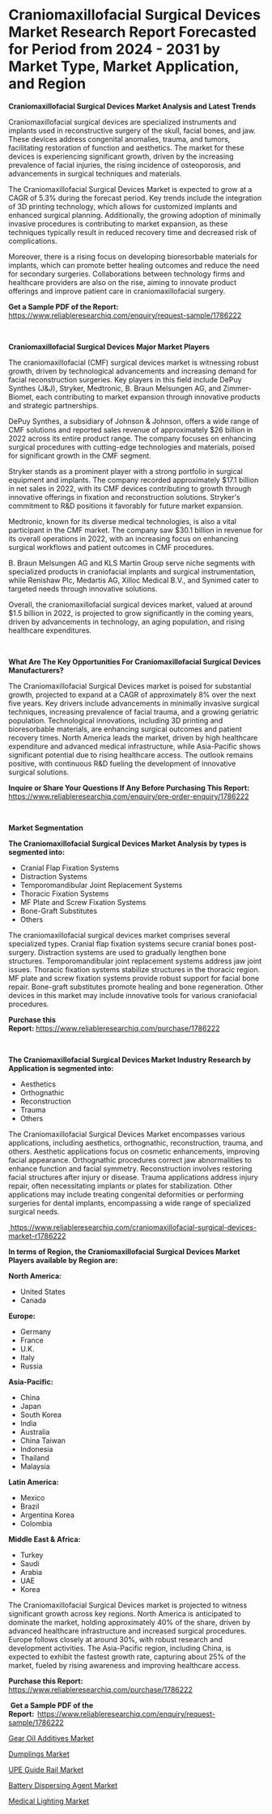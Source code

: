 <p><h1>Craniomaxillofacial Surgical Devices Market Research Report Forecasted for Period from 2024 -  2031 by Market Type, Market Application, and Region</h1></p><p><strong>Craniomaxillofacial Surgical Devices Market Analysis and Latest Trends</strong></p>
<p><p>Craniomaxillofacial surgical devices are specialized instruments and implants used in reconstructive surgery of the skull, facial bones, and jaw. These devices address congenital anomalies, trauma, and tumors, facilitating restoration of function and aesthetics. The market for these devices is experiencing significant growth, driven by the increasing prevalence of facial injuries, the rising incidence of osteoporosis, and advancements in surgical techniques and materials. </p><p>The Craniomaxillofacial Surgical Devices Market is expected to grow at a CAGR of 5.3% during the forecast period. Key trends include the integration of 3D printing technology, which allows for customized implants and enhanced surgical planning. Additionally, the growing adoption of minimally invasive procedures is contributing to market expansion, as these techniques typically result in reduced recovery time and decreased risk of complications. </p><p>Moreover, there is a rising focus on developing bioresorbable materials for implants, which can promote better healing outcomes and reduce the need for secondary surgeries. Collaborations between technology firms and healthcare providers are also on the rise, aiming to innovate product offerings and improve patient care in craniomaxillofacial surgery.</p></p>
<p><strong>Get a Sample PDF of the Report:&nbsp;</strong> <a href="https://www.reliableresearchiq.com/enquiry/request-sample/1786222?utm_campaign=101&utm_medium=2&utm_source=Github&utm_content=ia&utm_term=09102024&utm_id=craniomaxillofacial-surgical-devices">https://www.reliableresearchiq.com/enquiry/request-sample/1786222</a></p>
<p>&nbsp;</p>
<p><strong>Craniomaxillofacial Surgical Devices Major Market Players</strong></p>
<p><p>The craniomaxillofacial (CMF) surgical devices market is witnessing robust growth, driven by technological advancements and increasing demand for facial reconstruction surgeries. Key players in this field include DePuy Synthes (J&J), Stryker, Medtronic, B. Braun Melsungen AG, and Zimmer-Biomet, each contributing to market expansion through innovative products and strategic partnerships.</p><p>DePuy Synthes, a subsidiary of Johnson & Johnson, offers a wide range of CMF solutions and reported sales revenue of approximately $26 billion in 2022 across its entire product range. The company focuses on enhancing surgical procedures with cutting-edge technologies and materials, poised for significant growth in the CMF segment.</p><p>Stryker stands as a prominent player with a strong portfolio in surgical equipment and implants. The company recorded approximately $17.1 billion in net sales in 2022, with its CMF devices contributing to growth through innovative offerings in fixation and reconstruction solutions. Stryker's commitment to R&D positions it favorably for future market expansion.</p><p>Medtronic, known for its diverse medical technologies, is also a vital participant in the CMF market. The company saw $30.1 billion in revenue for its overall operations in 2022, with an increasing focus on enhancing surgical workflows and patient outcomes in CMF procedures.</p><p>B. Braun Melsungen AG and KLS Martin Group serve niche segments with specialized products in craniofacial implants and surgical instrumentation, while Renishaw Plc, Medartis AG, Xilloc Medical B.V., and Synimed cater to targeted needs through innovative solutions.</p><p>Overall, the craniomaxillofacial surgical devices market, valued at around $1.5 billion in 2022, is projected to grow significantly in the coming years, driven by advancements in technology, an aging population, and rising healthcare expenditures.</p></p>
<p>&nbsp;</p>
<p><strong>What Are The Key Opportunities For Craniomaxillofacial Surgical Devices Manufacturers?</strong></p>
<p><p>The Craniomaxillofacial Surgical Devices market is poised for substantial growth, projected to expand at a CAGR of approximately 8% over the next five years. Key drivers include advancements in minimally invasive surgical techniques, increasing prevalence of facial trauma, and a growing geriatric population. Technological innovations, including 3D printing and bioresorbable materials, are enhancing surgical outcomes and patient recovery times. North America leads the market, driven by high healthcare expenditure and advanced medical infrastructure, while Asia-Pacific shows significant potential due to rising healthcare access. The outlook remains positive, with continuous R&D fueling the development of innovative surgical solutions.</p></p>
<p><strong>Inquire or Share Your Questions If Any Before Purchasing This Report:</strong> <a href="https://www.reliableresearchiq.com/enquiry/pre-order-enquiry/1786222?utm_campaign=101&utm_medium=2&utm_source=Github&utm_content=ia&utm_term=09102024&utm_id=craniomaxillofacial-surgical-devices">https://www.reliableresearchiq.com/enquiry/pre-order-enquiry/1786222</a></p>
<p>&nbsp;</p>
<p><strong>Market Segmentation</strong></p>
<p><strong>The Craniomaxillofacial Surgical Devices Market Analysis by types is segmented into:</strong></p>
<p><ul><li>Cranial Flap Fixation Systems</li><li>Distraction Systems</li><li>Temporomandibular Joint Replacement Systems</li><li>Thoracic Fixation Systems</li><li>MF Plate and Screw Fixation Systems</li><li>Bone-Graft Substitutes</li><li>Others</li></ul></p>
<p><p>The craniomaxillofacial surgical devices market comprises several specialized types. Cranial flap fixation systems secure cranial bones post-surgery. Distraction systems are used to gradually lengthen bone structures. Temporomandibular joint replacement systems address jaw joint issues. Thoracic fixation systems stabilize structures in the thoracic region. MF plate and screw fixation systems provide robust support for facial bone repair. Bone-graft substitutes promote healing and bone regeneration. Other devices in this market may include innovative tools for various craniofacial procedures.</p></p>
<p><strong>Purchase this Report:&nbsp;</strong><a href="https://www.reliableresearchiq.com/purchase/1786222?utm_campaign=101&utm_medium=2&utm_source=Github&utm_content=ia&utm_term=09102024&utm_id=craniomaxillofacial-surgical-devices">https://www.reliableresearchiq.com/purchase/1786222</a></p>
<p>&nbsp;</p>
<p><strong>The Craniomaxillofacial Surgical Devices Market Industry Research by Application is segmented into:</strong></p>
<p><ul><li>Aesthetics</li><li>Orthognathic</li><li>Reconstruction</li><li>Trauma</li><li>Others</li></ul></p>
<p><p>The Craniomaxillofacial Surgical Devices Market encompasses various applications, including aesthetics, orthognathic, reconstruction, trauma, and others. Aesthetic applications focus on cosmetic enhancements, improving facial appearance. Orthognathic procedures correct jaw abnormalities to enhance function and facial symmetry. Reconstruction involves restoring facial structures after injury or disease. Trauma applications address injury repair, often necessitating implants or plates for stabilization. Other applications may include treating congenital deformities or performing surgeries for dental implants, encompassing a wide range of specialized surgical needs.</p></p>
<p><a href="https://www.reliableresearchiq.com/craniomaxillofacial-surgical-devices-market-r1786222?utm_campaign=101&utm_medium=2&utm_source=Github&utm_content=ia&utm_term=09102024&utm_id=craniomaxillofacial-surgical-devices">&nbsp;https://www.reliableresearchiq.com/craniomaxillofacial-surgical-devices-market-r1786222</a></p>
<p><strong>In terms of Region, the Craniomaxillofacial Surgical Devices Market Players available by Region are:</strong></p>
<p>
    <p> <strong> North America: </strong>
        <ul>
            <li>United States</li>
            <li>Canada</li>
        </ul>
        </p> 
    <p> <strong> Europe: </strong>
        <ul>
            <li>Germany</li>
            <li>France</li>
            <li>U.K.</li>
            <li>Italy</li>
            <li>Russia</li>
        </ul>
        </p> 
    <p> <strong> Asia-Pacific: </strong>
        <ul>
            <li>China</li>
            <li>Japan</li>
            <li>South Korea</li>
            <li>India</li>
            <li>Australia</li>
            <li>China Taiwan</li>
            <li>Indonesia</li>
            <li>Thailand</li>
            <li>Malaysia</li>
        </ul>
        </p> 
    <p> <strong> Latin America: </strong>
        <ul>
            <li>Mexico</li>
            <li>Brazil</li>
            <li>Argentina Korea</li>
            <li>Colombia</li>
        </ul>
        </p> 
    <p> <strong> Middle East & Africa: </strong>
        <ul>
            <li>Turkey</li>
            <li>Saudi</li>
            <li>Arabia</li>
            <li>UAE</li>
            <li>Korea</li>
        </ul>
    </p>
    </p>
<p><p>The Craniomaxillofacial Surgical Devices market is projected to witness significant growth across key regions. North America is anticipated to dominate the market, holding approximately 40% of the share, driven by advanced healthcare infrastructure and increased surgical procedures. Europe follows closely at around 30%, with robust research and development activities. The Asia-Pacific region, including China, is expected to exhibit the fastest growth rate, capturing about 25% of the market, fueled by rising awareness and improving healthcare access.</p></p>
<p><strong>Purchase this Report: </strong><a href="https://www.reliableresearchiq.com/purchase/1786222?utm_campaign=101&utm_medium=2&utm_source=Github&utm_content=ia&utm_term=09102024&utm_id=craniomaxillofacial-surgical-devices">https://www.reliableresearchiq.com/purchase/1786222</a></p>
<p>&nbsp;<strong>Get a Sample PDF of the Report:&nbsp;&nbsp;</strong><a href="https://www.reliableresearchiq.com/enquiry/request-sample/1786222?utm_campaign=101&utm_medium=2&utm_source=Github&utm_content=ia&utm_term=09102024&utm_id=craniomaxillofacial-surgical-devices">https://www.reliableresearchiq.com/enquiry/request-sample/1786222</a></p>
<p><strong></strong></p>
<p><p><a href="https://www.linkedin.com/pulse/emerging-gear-oil-additives-market-opportunities-analysis-bqyre?trackingId=u6l9QkMOTT2BPuhvUT6pHA%3D%3D&utm_campaign=101&utm_medium=2&utm_source=Github&utm_content=ia&utm_term=09102024&utm_id=craniomaxillofacial-surgical-devices">Gear Oil Additives Market</a></p><p><a href="https://issuu.com/reportprime-2/docs/dumplings-market-size-2030.pptx_276d2c516ec851?utm_campaign=101&utm_medium=2&utm_source=Github&utm_content=ia&utm_term=09102024&utm_id=craniomaxillofacial-surgical-devices">Dumplings Market</a></p><p><a href="https://github.com/setoneitabbn/Market-Research-Report-List-1/blob/main/upe-guide-rail-market.md?utm_campaign=101&utm_medium=2&utm_source=Github&utm_content=ia&utm_term=09102024&utm_id=craniomaxillofacial-surgical-devices">UPE Guide Rail Market</a></p><p><a href="https://github.com/Kejsiemiri/Market-Research-Report-List-1/blob/main/battery-dispersing-agent-market.md?utm_campaign=101&utm_medium=2&utm_source=Github&utm_content=ia&utm_term=09102024&utm_id=craniomaxillofacial-surgical-devices">Battery Dispersing Agent Market</a></p><p><a href="https://www.linkedin.com/pulse/medical-lighting-market-size-type-ceiling-mounts-surgical-g4d7e?utm_campaign=101&utm_medium=2&utm_source=Github&utm_content=ia&utm_term=09102024&utm_id=craniomaxillofacial-surgical-devices">Medical Lighting Market</a></p></p>
